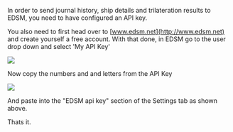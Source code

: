 In order to send journal history, ship details and trilateration results to EDSM, you need to have configured an API key.

You also need to first head over to [www.edsm.net](http://www.edsm.net) and create yourself a free account.  With that done, in EDSM go to the user drop down and select 'My API Key'  

![](http://i.imgur.com/6g8VGlZ.png)  

Now copy the numbers and and letters from the API Key  

![](http://i.imgur.com/VSwjmNh.png)  
  
And paste into the "EDSM api key" section of the Settings tab as shown above.

Thats it.
